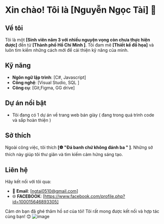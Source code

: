 # Xin chào! Tôi là [Nguyễn Ngọc Tài] 👋

## Về tôi

Tôi là một **[Sinh viên năm 3 với nhiều nguyện vọng còn chưa thực hiện được]** đến từ **[Thành phố Hồ Chí Minh ]**. Tôi đam mê **[Thiết kế đồ họa]** và luôn tìm kiếm những cách mới để cải thiện kỹ năng của mình.

## Kỹ năng

- **Ngôn ngữ lập trình**: [C#, Javascript]
- **Công nghệ**: [Visual Studio, SQL ]
- **Công cụ**: [Git,Figma, GG drive]

## Dự án nổi bật
- Tôi đang có 1 dự án về trang web bán giày ( đang trong quá trình code và sắp hoàn thiện ) 

## Sở thích

Ngoài công việc, tôi thích **[⚽ "Đá banh chứ không đánh ba " ]**. Những sở thích này giúp tôi thư giãn và tìm kiếm cảm hứng sáng tạo.

## Liên hệ

Hãy kết nối với tôi qua:

- 📧 **Email**: [ngtai0510@gmail.com]
- 🌐 **FACEBOOK**: [https://www.facebook.com/profile.php?id=100015646893305]

Cảm ơn bạn đã ghé thăm hồ sơ của tôi! Tôi rất mong được kết nối và hợp tác cùng bạn! 😊
![image](https://github.com/user-attachments/assets/fc278572-7011-4bf8-bb22-0376d66b56cd)
